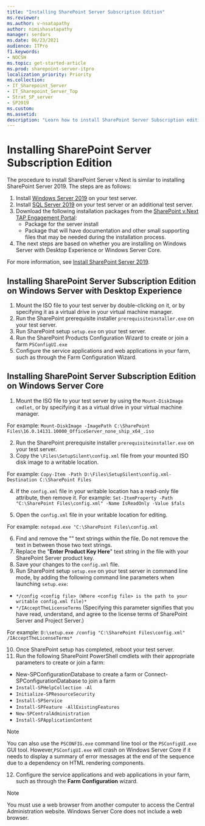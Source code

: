 ```yaml
---
title: "Installing SharePoint Server Subscription Edition"
ms.reviewer: 
ms.author: v-nsatapathy
author: nimishasatapathy
manager: serdars
ms.date: 06/23/2021
audience: ITPro
f1.keywords:
- NOCSH
ms.topic: get-started-article
ms.prod: sharepoint-server-itpro
localization_priority: Priority
ms.collection:
- IT_Sharepoint_Server
- IT_Sharepoint_Server_Top
- Strat_SP_server
- SP2019
ms.custom: 
ms.assetid:
description: "Learn how to install SharePoint Server Subscription edition in various topologies."
---
```

    
# Installing SharePoint Server Subscription Edition
<a name="section1"> </a>

The procedure to install SharePoint Server v.Next is similar to installing SharePoint Server 2019. The steps are as follows:

1. Install [Windows Server 2019](https://www.microsoft.com/en-in/evalcenter/evaluate-windows-server-2019) on your test server.
2. Install [SQL Server 2019](https://www.microsoft.com/en-in/evalcenter/evaluate-sql-server-2019) on your test server or an additional test server.
3. Download the following installation packages from the [SharePoint v.Next TAP Engagement Portal](https://partner.microsoft.com/dashboard/directory):
    - Package for the server install
    - Package that will have documentation and other small supporting files that may be needed during the installation process.
5. The next steps are based on whether you are installing on Windows Server with Desktop Experience or Windows Server Core.

For more information, see [Install SharePoint Server 2019](install-for-sharepoint-server-2019.md).

## Installing SharePoint Server Subscription Edition on Windows Server with Desktop Experience

1. Mount the ISO file to your test server by double-clicking on it, or by specifying it as a virtual drive in your virtual machine manager.
2. Run the SharePoint prerequisite installer `prerequisiteinstaller.exe` on your test server.
3. Run SharePoint setup `setup.exe` on your test server.
4. Run the SharePoint Products Configuration Wizard to create or join a farm `PSConfigUI.exe`
5. Configure the service applications and web applications in your farm, such as through the Farm Configuration Wizard.

## Installing SharePoint Server Subscription Edition on Windows Server Core

1. Mount the ISO file to your test server by using the `Mount-DiskImage cmdlet`, or by specifying it as a virtual drive in your virtual machine manager.

For example: `Mount-DiskImage -ImagePath C:\SharePoint Files\16.0.14131.10000_OfficeServer_none_ship_x64_.iso`

2. Run the SharePoint prerequisite installer `prerequisiteinstaller.exe` on your test server.
3. Copy the `\Files\SetupSilent\config.xml` file from your mounted ISO disk image to a writable location.

For example: `Copy-Item -Path D:\Files\SetupSilent\config.xml-Destination C:\SharePoint Files`

4. If the `config.xml` file in your writable location has a read-only file attribute, then remove it.
For example: `Set-ItemProperty -Path "C:\SharePoint Files\config.xml" -Name IsReadOnly -Value $fals`

5. Open the `config.xml` file in your writable location for editing.

For example: `notepad.exe "C:\SharePoint Files\config.xml`

6. Find and remove the "<!--" and "-->" text strings within the file. Do not remove the text in between those two text strings.
7. Replace the "**Enter Product Key Here**" text string in the file with your SharePoint Server product key.
8. Save your changes to the `config.xml` file.
9. Run SharePoint setup `setup.exe` on your test server in command line mode, by adding the following command line parameters when launching `setup.exe`:
- `*/config <config file> (Where <config file> is the path to your writable config.xml file)*`
- `*/IAcceptTheLicenseTerms` (Specifying this parameter signifies that you have read, understand, and agree to the license terms of SharePoint Server and Project Server.)

For example: `D:\setup.exe /config "C:\SharePoint Files\config.xml" /IAcceptTheLicenseTerms*`

10. Once SharePoint setup has completed, reboot your test server.
11. Run the following SharePoint PowerShell cmdlets with their appropriate parameters to create or join a farm:
- New-SPConfigurationDatabase to create a farm or Connect-SPConfigurationDatabase to join a farm
- `Install-SPHelpCollection -Al`
- `Initialize-SPResourceSecurity`
- `Install-SPService`
- `Install-SPFeature -AllExistingFeatures`
- `New-SPCentralAdministration`
- `Install-SPApplicationContent`

> [!NOTE]
> You can also use the `PSCONFIG.exe` command line tool or the `PSConfigUI.exe` GUI tool. However,`PSConfigUI.exe` will crash on Windows Server Core if it needs to display a summary of error messages at the end of the sequence due to a dependency on HTML rendering components.

12. Configure the service applications and web applications in your farm, such as through the **Farm Configuration** wizard.

> [!NOTE]
> You must use a web browser from another computer to access the Central Administration website. Windows Server Core does not include a web browser.
